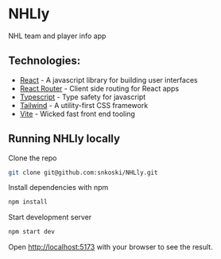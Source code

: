 # NHLly

NHL team and player info app
## Technologies:

- [React](https://reactjs.org/) - A javascript library for building user interfaces
- [React Router](https://reactrouter.com/en/main) - Client side routing for React apps
- [Typescript](https://www.typescriptlang.org/) - Type safety for javascript
- [Tailwind](https://tailwindcss.com/) - A utility-first CSS framework
- [Vite](https://vitejs.dev/) - Wicked fast front end tooling

## Running NHLly locally

Clone the repo

```bash
git clone git@github.com:snkoski/NHLly.git
```

Install dependencies with npm

```bash
npm install
```

Start development server

```bash
npm start dev
```

Open [http://localhost:5173](http://localhost:5173) with your browser to see the result.
